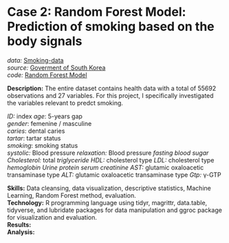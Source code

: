 # Case 2: Random Forest Model: Prediction of smoking based on the body signals

*data:* [Smoking-data](https://github.com/JavieraAlmendrasVilla/Case-1-Body-effects-of-smoking/blob/main/smoking.R)<br>
*source:* [Goverment of South Korea](https://www.kaggle.com/datasets/kukuroo3/body-signal-of-smoking)<br>
*code:* [Random Forest Model](https://github.com/JavieraAlmendrasVilla/Case-2-Random-Forest-Model/blob/main/rf%20smoking.R)

**Description:** The entire dataset contains health data with a total of 55692 observations and 27 variables. For this project, I specifically investigated the variables relevant to predct smoking.<br>

*ID:* index
*age*: 5-years gap<br>
*gender*: femenine / masculine<br>
*caries*: dental caries<br>
*tartar*: tartar status<br>
*smoking*: smoking status<br>
*systolic:* Blood pressure
*relaxation:* Blood pressure
*fasting blood sugar*
*Cholesterol:* total
*triglyceride*
*HDL:* cholesterol type
*LDL:* cholesterol type
*hemoglobin*
*Urine protein*
*serum creatinine*
*AST:* glutamic oxaloacetic transaminase type
*ALT:* glutamic oxaloacetic transaminase type
*Gtp:* γ-GTP

**Skills:** Data cleansing, data visualization, descriptive statistics, Machine Learning, Random Forest method, evaluation. <br>
**Technology:** R programming language using tidyr, magrittr, data.table, tidyverse, and lubridate packages for data manipulation and ggroc package for visualization and evaluation.<br>
**Results:** <br>
**Analysis:**<br>
